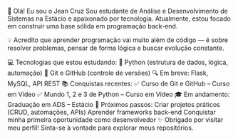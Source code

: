 👋 Olá! Eu sou o Jean Cruz
Sou estudante de Análise e Desenvolvimento de Sistemas na Estácio e apaixonado por tecnologia.
Atualmente, estou focado em construir uma base sólida em programação back-end.

💡 Acredito que aprender programação vai muito além de código — é sobre resolver problemas, pensar de forma lógica e buscar evolução constante.

💻 Tecnologias que estou estudando:
🐍 Python (estrutura de dados, lógica, automação)
🔧 Git e GitHub (controle de versões)
🔍 Em breve: Flask, MySQL, API REST
📚 Conquistas recentes:
✅ Curso de Git e GitHub – Curso em Vídeo
✅ Mundo 1, 2 e 3 de Python – Curso em Vídeo
🎓 Em andamento:
Graduação em ADS – Estácio
📌 Próximos passos:
Criar projetos práticos (CRUD, automações, APIs)
Aprender frameworks back-end
Conquistar minha primeira oportunidade como desenvolvedor
✨ Obrigado por visitar meu perfil! Sinta-se à vontade para explorar meus repositórios.
